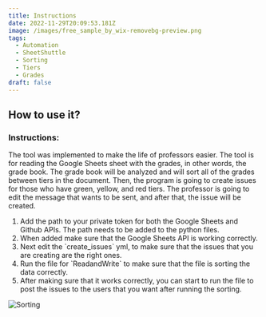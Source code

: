 ```yaml
---
title: Instructions
date: 2022-11-29T20:09:53.181Z
image: /images/free_sample_by_wix-removebg-preview.png
tags:
  - Automation
  - SheetShuttle
  - Sorting
  - Tiers
  - Grades
draft: false
---
```

## How to use it?

### I﻿nstructions:

The tool was implemented to make the life of professors easier. The tool is for reading the Google Sheets sheet with the grades, in other words, the grade book. The grade book will be analyzed and will sort all of the grades between tiers in the document. Then, the program is going to create issues for those who have green, yellow, and red tiers. The professor is going to edit the message that wants to be sent, and after that, the issue will be created.

1. Add the path to your private token for both the Google Sheets and Github APIs. The path needs to be added to the python files.
2. W﻿hen added make sure that the Google Sheets API is working correctly.
3. N﻿ext edit the \`create_issues\` yml, to make sure that the issues that you are creating are the right ones. 
4. R﻿un the file for \`ReadandWrite\` to make sure that the file is sorting the data correctly.
5. A﻿fter making sure that it works correctly, you can start to run the file to post the issues to the users that you want after running the sorting.

![](/images/screenshot-2022-12-01-122543.png "Sorting")